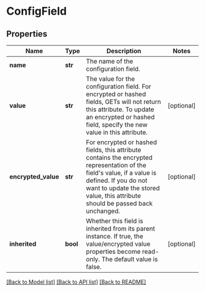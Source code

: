 # ConfigField

## Properties
Name | Type | Description | Notes
------------ | ------------- | ------------- | -------------
**name** | **str** | The name of the configuration field. | 
**value** | **str** | The value for the configuration field. For encrypted or hashed fields, GETs will not return this attribute. To update an encrypted or hashed field, specify the new value in this attribute. | [optional] 
**encrypted_value** | **str** | For encrypted or hashed fields, this attribute contains the encrypted representation of the field&#39;s value, if a value is defined. If you do not want to update the stored value, this attribute should be passed back unchanged. | [optional] 
**inherited** | **bool** | Whether this field is inherited from its parent instance. If true, the value/encrypted value properties become read-only. The default value is false. | [optional] 

[[Back to Model list]](../README.md#documentation-for-models) [[Back to API list]](../README.md#documentation-for-api-endpoints) [[Back to README]](../README.md)


